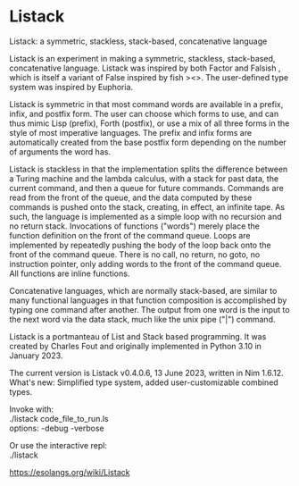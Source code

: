 # Listack
Listack: a symmetric, stackless, stack-based, concatenative  language

Listack is an experiment in making a symmetric, stackless, stack-based, concatenative language. Listack was inspired by both Factor and Falsish , which is itself a variant of False inspired by fish ><>.  The user-defined type system was inspired by Euphoria.

Listack is symmetric in that most command words are available in a prefix, infix, and postfix form. The user can choose which forms to use, and can thus mimic Lisp (prefix), Forth (postfix), or use a mix of all three forms in the style of most imperative languages. The prefix and infix forms are automatically created from the base postfix form depending on the number of arguments the word has. 

Listack is stackless in that the implementation splits the difference between a Turing machine and the lambda calculus, with a stack for past data, the current command, and then a queue for future commands. Commands are read from the front of the queue, and the data computed by these commands is pushed onto the stack, creating, in effect, an infinite tape. As such, the language is implemented as a simple loop with no recursion and no return stack. Invocations of functions ("words") merely place the function definition on the front of the command queue. Loops are implemented by repeatedly pushing the body of the loop back onto the front of the command queue. There is no call, no return, no goto, no instruction pointer, only adding words to the front of the command queue.  All functions are inline functions.

Concatenative languages, which are normally stack-based, are similar to many functional languages in that function composition is accomplished by typing one command after another. The output from one word is the input to the next word via the data stack, much like the unix pipe ("|") command.

Listack is a portmanteau of List and Stack based programming. It was created by Charles Fout and originally implemented in Python 3.10 in January 2023.

The current version is Listack v0.4.0.6, 13 June 2023, written in Nim 1.6.12.
What's new:  Simplified type system, added user-customizable combined types.

Invoke with:  
  ./listack code_file_to_run.ls  
options: -debug -verbose

Or use the interactive repl:  
  ./listack




https://esolangs.org/wiki/Listack
